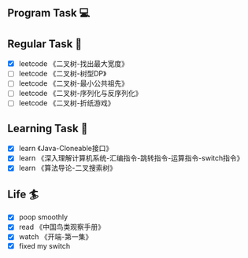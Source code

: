 

## Program Task  💻

## Regular Task  🤡
- [x] leetcode 《二叉树-找出最大宽度》
- [ ] leetcode 《二叉树-树型DP》
- [ ] leetcode 《二叉树-最小公共祖先》
- [ ] leetcode 《二叉树-序列化与反序列化》
- [ ] leetcode 《二叉树-折纸游戏》

## Learning Task 🎯
- [x] learn 《Java-Cloneable接口》
- [x] learn 《深入理解计算机系统-汇编指令-跳转指令-运算指令-switch指令》
- [x] learn 《算法导论-二叉搜索树》

## Life 🏄
- [x] poop smoothly
- [x] read 《中国鸟类观察手册》
- [x] watch 《开端-第一集》
- [x] fixed my switch